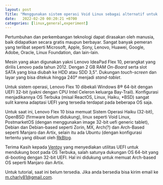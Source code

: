 ```yaml
---
layout: post
Title: "Menggunakan sistem operasi Void Linux sebagai alternatif untuk Windows dan MacOs."
date:   2022-02-20 00:20:21 +0700
categories: [linux,general,experiment]
---
```


Pertumbuhan dan perkembangan teknologi dapat dirasakan oleh manusia, baik didapatkan secara gratis maupun berbayar. Sangat banyak pemeran yang terlibat seperti Microsoft, Apple, Sony, Lenovo, Huawei, Google, Adobe, Oracle, Linux Foundation, dan lain-lain. 

Mesin yang akan digunakan yakni Lenovo IdeaPad Flex 10, perangkat yang dirilis Lenovo pada tahun 2012. Dengan 2 GB RAM *On-Board* serta slot SATA yang bisa diubah ke HDD atau SDD 3,5". Dukungan *touch-screen* dan layar yang bisa ditekuk hingga 240° menjadi *stand-tablet*.

Untuk sistem operasi, Lenovo Flex 10 dibekali Windows 8® 64-bit dengan UEFI 32-bit (yakni dengan CPU Intel Celeron keluarga Bay-Trail). Konfigurasi menjadikannya OS Terbuka (misal ReactOS, Linux, Haiku, *BSD) sangat sulit karena adaptasi UEFI yang tersedia terdapat pada beberapa OS saja.

Untuk saat ini, Lenovo Flex 10 bisa memuat Sistem Operasi Haiku (32-bit), OpenBSD (firmware belum didukung), linux seperti Void Linux, PostmarketOS (dengan menggunakan image 32-bit uefi generic tablet), Debian dan Debian-based seperti Zorin, MX, Arch(?) dan Arch-Based seperti Manjaro dan Artix, selain itu ada Ubuntu (dengan konfigurasi tertentu yang dibuat oleh [RkBlog](https://rkblog.dev/posts/pc-hardware/how-cool-lenovo-flex-10-netbook-and-how-install-linux-32-bit-uefi-system/).

Terima Kasih kepada [Ventoy](https://www.ventoy.net/en/index.html) yang menyediakan utilitas UEFI untuk mendukung boot pada OS Terbuka, salah satunya dukungan OS 64-bit yang di-booting dengan 32-bit UEFI. Hal ini didukung untuk memuat Arch-based OS seperti Manjaro dan Artix.

Untuk tutorial, saat ini belum tersedia. Jika anda bersedia bisa kirim email ke m.charly81@gmail.com.
